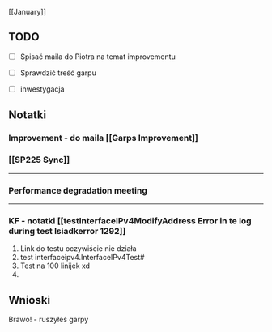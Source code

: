 [[January]]

## TODO
- [ ] Spisać maila do Piotra na temat improvementu
- [ ] Sprawdzić treść garpu
- [ ] inwestygacja


## Notatki

### Improvement - do maila [[Garps Improvement]]


### [[SP225 Sync]]

---

### Performance degradation meeting


---

### KF - notatki [[testInterfaceIPv4ModifyAddress Error in te log during test lsiadkerror 1292]]

1. Link do testu oczywiście nie działa
2. test interfaceipv4.InterfaceIPv4Test#
3. Test na 100 linijek xd
4. 

## Wnioski
Brawo! - ruszyłeś garpy